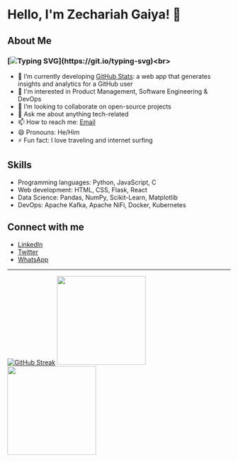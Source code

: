 # Hello, I'm Zechariah Gaiya! 👋

## About Me
### [![Typing SVG](https://readme-typing-svg.herokuapp.com?font=comfortaa&color=016EEA&size=24&width=500&lines=+Software+Engineering+Student;Product+Manager!)](https://git.io/typing-svg)<br>
- 🔭 I’m currently developing [GitHub Stats](https://zecharii.tech "GitHub Stats"): a web app that generates insights and analytics for a GitHub user<br>
- 🌱 I'm interested in Product Management, Software Engineering & DevOps<br>
- 👯 I’m looking to collaborate on open-source projects<br>
- 💬 Ask me about anything tech-related<br>
- 📫 How to reach me: [Email](mailto:abbazechariah@gmail.com)<br>
- 😄 Pronouns: He/Him<br>
- ⚡ Fun fact: I love traveling and internet surfing<br>

## Skills
- Programming languages: Python, JavaScript, C
- Web development: HTML, CSS, Flask, React
- Data Science: Pandas, NumPy, Scikit-Learn, Matplotlib
- DevOps: Apache Kafka, Apache NiFi, Docker, Kubernetes

## Connect with me <br>
- [LinkedIn](https://www.linkedin.com/in/zechariahgaiya/)
- [Twitter](https://twitter.com/GA_Zechariah)
- [WhatsApp](https://wa.me/2347067680893)
---

[![GitHub Streak](https://github-readme-streak-stats.herokuapp.com/?user=zecharii)](https://git.io/streak-stats)
<img height="200em" src="https://github-profile-summary-cards.vercel.app/api/cards/repos-per-language?username=zecharii"/>
<img height="200em" src="https://github-profile-summary-cards.vercel.app/api/cards/stats?username=zecharii&theme=github"/>

